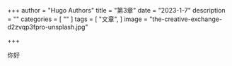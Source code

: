 +++
author = "Hugo Authors"
title = "第3章"
date = "2023-1-7"
description = ""
categories = [
    ""
]
tags = [
    "文章",
]
image = "the-creative-exchange-d2zvqp3fpro-unsplash.jpg"

+++

你好
